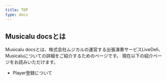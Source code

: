 ```yaml
---
title: TOP
type: docs
---
```


## Musicalu docsとは

Musicalu docsとは、株式会社ムジカルの運営する出張演奏サービスLiveDeli、Musicaluについての詳細をご紹介するためのページです。
現在以下の紹介ページをお読みいただけます。

- Player登録について
